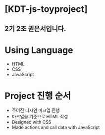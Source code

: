 # [KDT-js-toyproject]
## 2기 2조 권은서입니다.
# Using Language
- HTML
- CSS
- JavaScript
# Project 진행 순서
- 주어진 디자인 마크업 진행
- 마크업을 기준으로 HTML 작성
- Designed with CSS
- Made actions and call data with JavaScript